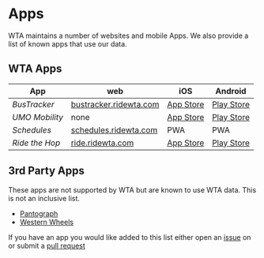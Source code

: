 # Apps
WTA maintains a number of websites and mobile Apps.  We also provide a list of known apps that use our data.

## WTA Apps
| **App** | **web** | **iOS** | **Android** |
| --- | --- | --- | --- |
|*BusTracker* | [bustracker.ridewta.com](http://bustracker.ridewta.com) | [App Store](https://apps.apple.com/us/app/wta-bustracker/id1500336076) | [Play Store](https://play.google.com/store/apps/details?id=com.WTA.BusTracker)
| *UMO Mobility* | none | [App Store](https://apps.apple.com/us/app/umo-mobility/id1540611257) | [Play Store](https://play.google.com/store/apps/details?id=com.cubic.ctp.app) |
|*Schedules* | [schedules.ridewta.com](https://schedules.ridewta.com) | PWA | PWA |
|*Ride the Hop*| [ride.ridewta.com](https://ride.ridewta.com/) |[App Store](https://apps.apple.com/us/app/wta-ride/id1565018177) | [Play Store](https://play.google.com/store/apps/details?id=com.wta.passapp) |

## 3rd Party Apps
These apps are not supported by WTA but are known to use WTA data.  This is not an inclusive list.

- [Pantograph](https://www.pantographapp.com/)
- [Western Wheels](https://play.google.com/store/apps/details?id=com.koosprozinski.westernwheels&hl=en_US&gl=US)

If you have an app you would like added to this list either open an [issue](https://github.com/whatcomtrans/transitdata/issues) on or submit a [pull request](https://github.com/whatcomtrans/transitdata/pulls)
